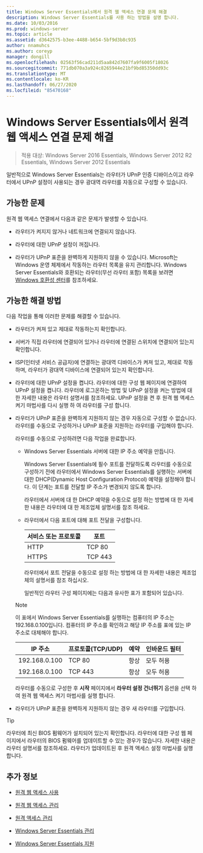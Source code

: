 ```yaml
---
title: Windows Server Essentials에서 원격 웹 액세스 연결 문제 해결
description: Windows Server Essentials를 사용 하는 방법을 설명 합니다.
ms.date: 10/03/2016
ms.prod: windows-server
ms.topic: article
ms.assetid: d3642575-b3ee-4488-b654-5bf9d3b8c935
author: nnamuhcs
ms.author: coreyp
manager: dongill
ms.openlocfilehash: 02563f56cad211d5aa842d7607fa9f6005f18026
ms.sourcegitcommit: 771db070a3a924c8265944e21bf9bd85350dd93c
ms.translationtype: MT
ms.contentlocale: ko-KR
ms.lasthandoff: 06/27/2020
ms.locfileid: "85470168"
---
```

# <a name="troubleshoot-remote-web-access-connectivity-in-windows-server-essentials"></a>Windows Server Essentials에서 원격 웹 액세스 연결 문제 해결

>적용 대상: Windows Server 2016 Essentials, Windows Server 2012 R2 Essentials, Windows Server 2012 Essentials

 일반적으로 Windows Server Essentials는 라우터가 UPnP 인증 디바이스이고 라우터에서 UPnP 설정이 사용되는 경우 광대역 라우터를 자동으로 구성할 수 있습니다.

## <a name="possible-issues"></a>가능한 문제
 원격 웹 액세스 연결에서 다음과 같은 문제가 발생할 수 있습니다.

-   라우터가 켜지지 않거나 네트워크에 연결되지 않습니다.

-   라우터에 대한 UPnP 설정이 꺼집니다.

-   라우터가 UPnP 표준을 완벽하게 지원하지 않을 수 있습니다. Microsoft는 Windows 운영 체제에서 작동하는 라우터 목록을 유지 관리합니다. Windows Server Essentials와 호환되는 라우터(무선 라우터 포함) 목록을 보려면 [Windows 호환성 센터](https://www.microsoft.com/windows/compatibility/CompatCenter/Home)를 참조하세요.

## <a name="possible-fixes"></a>가능한 해결 방법
 다음 작업을 통해 이러한 문제를 해결할 수 있습니다.

- 라우터가 켜져 있고 제대로 작동하는지 확인합니다.

- 서버가 직접 라우터에 연결되어 있거나 라우터에 연결된 스위치에 연결되어 있는지 확인합니다.

- ISP(인터넷 서비스 공급자)에 연결하는 광대역 디바이스가 켜져 있고, 제대로 작동하며, 라우터가 광대역 디바이스에 연결되어 있는지 확인합니다.

- 라우터에 대한 UPnP 설정을 켭니다. 라우터에 대한 구성 웹 페이지에 연결하여 UPnP 설정을 켭니다. 라우터에 로그온하는 방법 및 UPnP 설정을 켜는 방법에 대한 자세한 내용은 라우터 설명서를 참조하세요. UPnP 설정을 켠 후 원격 웹 액세스 켜기 마법사를 다시 실행 하 여 라우터를 구성 합니다.

- 라우터가 UPnP 표준을 완벽하게 지원하지 않는 경우 자동으로 구성할 수 없습니다. 라우터를 수동으로 구성하거나 UPnP 표준을 지원하는 라우터를 구입해야 합니다.

   라우터를 수동으로 구성하려면 다음 작업을 완료합니다.

  - Windows Server Essentials 서버에 대한 IP 주소 예약을 만듭니다.

     Windows Server Essentials에 필수 포트를 전달하도록 라우터를 수동으로 구성하기 전에 라우터에서 Windows Server Essentials를 실행하는 서버에 대한 DHCP(Dynamic Host Configuration Protocol) 예약을 설정해야 합니다. 이 단계는 포트를 전달할 IP 주소가 변경되지 않도록 합니다.

     라우터에서 서버에 대 한 DHCP 예약을 수동으로 설정 하는 방법에 대 한 자세한 내용은 라우터에 대 한 제조업체 설명서를 참조 하세요.

  - 라우터에서 다음 포트에 대해 포트 전달을 구성합니다.

    |서비스 또는 프로토콜|포트|
    |-------------------------|----------|
    |HTTP|TCP 80|
    |HTTPS|TCP 443|

    라우터에서 포트 전달을 수동으로 설정 하는 방법에 대 한 자세한 내용은 제조업체의 설명서를 참조 하십시오.

    일반적인 라우터 구성 페이지에는 다음과 유사한 표가 포함되어 있습니다.

  > [!NOTE]
  >  이 표에서 Windows Server Essentials를 실행하는 컴퓨터의 IP 주소는 192.168.0.100입니다. 컴퓨터의 IP 주소를 확인하고 해당 IP 주소를 표에 있는 IP 주소로 대체해야 합니다.

  |IP 주소|프로토콜(TCP/UDP)|예약|인바운드 필터|
  |----------------|---------------------------|--------------|--------------------|
  |192.168.0.100|TCP 80|항상|모두 허용|
  |192.168.0.100|TCP 443|항상|모두 허용|

   라우터를 수동으로 구성한 후 **시작** 페이지에서 **라우터 설정 건너뛰기** 옵션을 선택 하 여 원격 웹 액세스 켜기 마법사를 실행 합니다.

- 라우터가 UPnP 표준을 완벽하게 지원하지 않는 경우 새 라우터를 구입합니다.

> [!TIP]
>  라우터에 최신 BIOS 펌웨어가 설치되어 있는지 확인합니다. 라우터에 대한 구성 웹 페이지에서 라우터의 BIOS 펌웨어를 업데이트할 수 있는 경우가 많습니다. 자세한 내용은 라우터 설명서를 참조하세요. 라우터가 업데이트된 후 원격 액세스 설정 마법사를 실행합니다.

## <a name="see-also"></a>추가 정보

-   [원격 웹 액세스 사용](../use/Use-Remote-Web-Access-in-Windows-Server-Essentials.md)

-   [원격 웹 액세스 관리](../manage/Manage-Remote-Web-Access-in-Windows-Server-Essentials.md)

-   [원격 액세스 관리](../manage/Manage-Anywhere-Access-in-Windows-Server-Essentials.md)

-   [Windows Server Essentials 관리](../manage/Manage-Windows-Server-Essentials.md)

-   [Windows Server Essentials 지원](../support/Support-Windows-Server-Essentials.md)

